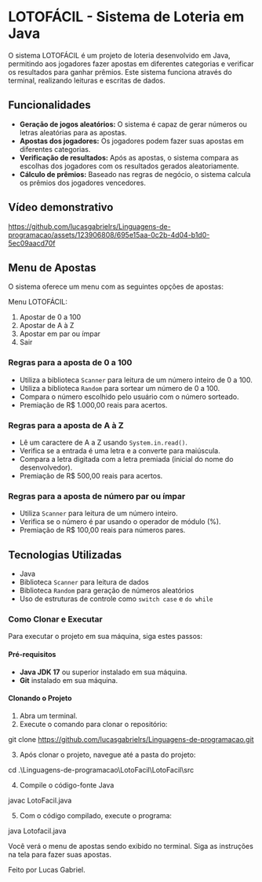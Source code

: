 # LOTOFÁCIL - Sistema de Loteria em Java

O sistema LOTOFÁCIL é um projeto de loteria desenvolvido em Java, permitindo aos jogadores fazer apostas em diferentes categorias e verificar os resultados para ganhar prêmios. Este sistema funciona através do terminal, realizando leituras e escritas de dados.

## Funcionalidades

- **Geração de jogos aleatórios:** O sistema é capaz de gerar números ou letras aleatórias para as apostas.
- **Apostas dos jogadores:** Os jogadores podem fazer suas apostas em diferentes categorias.
- **Verificação de resultados:** Após as apostas, o sistema compara as escolhas dos jogadores com os resultados gerados aleatoriamente.
- **Cálculo de prêmios:** Baseado nas regras de negócio, o sistema calcula os prêmios dos jogadores vencedores.

## Vídeo demonstrativo


https://github.com/lucasgabrielrs/Linguagens-de-programacao/assets/123906808/695e15aa-0c2b-4d04-b1d0-5ec09aacd70f


## Menu de Apostas

O sistema oferece um menu com as seguintes opções de apostas:

Menu LOTOFÁCIL:

1) Apostar de 0 a 100
2) Apostar de A à Z
3) Apostar em par ou ímpar
0) Sair

### Regras para a aposta de 0 a 100

- Utiliza a biblioteca `Scanner` para leitura de um número inteiro de 0 a 100.
- Utiliza a biblioteca `Random` para sortear um número de 0 a 100.
- Compara o número escolhido pelo usuário com o número sorteado.
- Premiação de R$ 1.000,00 reais para acertos.

### Regras para a aposta de A à Z

- Lê um caractere de A a Z usando `System.in.read()`.
- Verifica se a entrada é uma letra e a converte para maiúscula.
- Compara a letra digitada com a letra premiada (inicial do nome do desenvolvedor).
- Premiação de R$ 500,00 reais para acertos.

### Regras para a aposta de número par ou ímpar

- Utiliza `Scanner` para leitura de um número inteiro.
- Verifica se o número é par usando o operador de módulo (%).
- Premiação de R$ 100,00 reais para números pares.

## Tecnologias Utilizadas

- Java
- Biblioteca `Scanner` para leitura de dados
- Biblioteca `Random` para geração de números aleatórios
- Uso de estruturas de controle como `switch case` e `do while`

### Como Clonar e Executar

Para executar o projeto em sua máquina, siga estes passos:

#### Pré-requisitos

- **Java JDK 17** ou superior instalado em sua máquina.
- **Git** instalado em sua máquina.

#### Clonando o Projeto

1. Abra um terminal.
2. Execute o comando para clonar o repositório:

git clone https://github.com/lucasgabrielrs/Linguagens-de-programacao.git

3. Após clonar o projeto, navegue até a pasta do projeto:

cd .\Linguagens-de-programacao\LotoFacil\LotoFacil\src

4. Compile o código-fonte Java

javac LotoFacil.java

5. Com o código compilado, execute o programa:

java Lotofacil.java

Você verá o menu de apostas sendo exibido no terminal. Siga as instruções na tela para fazer suas apostas.

Feito por Lucas Gabriel.

